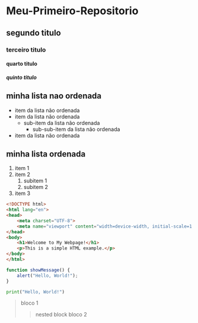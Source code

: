 # Meu-Primeiro-Repositorio

## segundo titulo

### terceiro titulo

#### quarto titulo

##### quinto titulo

## minha lista nao ordenada

- item da lista não ordenada
- item da lista não ordenada
  - sub-item da lista não ordenada
    - sub-sub-item da lista não ordenada
- item da lista não ordenada

## minha lista ordenada

1. item 1
2. item 2
    1. subitem 1
    2. subitem 2
3. item 3

``` html
<!DOCTYPE html>
<html lang="en">
<head>
    <meta charset="UTF-8">
    <meta name="viewport" content="width=device-width, initial-scale=1.0">
</head>
<body>
    <h1>Welcome to My Webpage!</h1>
    <p>This is a simple HTML example.</p>
</body>
</html>
```

``` js
function showMessage() {
    alert("Hello, World!");
}
```

``` py
print("Hello, World!")
```

> bloco 1
>> nested block
> bloco 2
